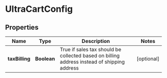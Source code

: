 
# UltraCartConfig

## Properties
Name | Type | Description | Notes
------------ | ------------- | ------------- | -------------
**taxBilling** | **Boolean** | True if sales tax should be collected based on billing address instead of shipping address |  [optional]



